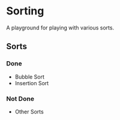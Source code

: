 # Sorting

A playground for playing with various sorts.

## Sorts

### Done 

* Bubble Sort
* Insertion Sort

### Not Done

* Other Sorts
